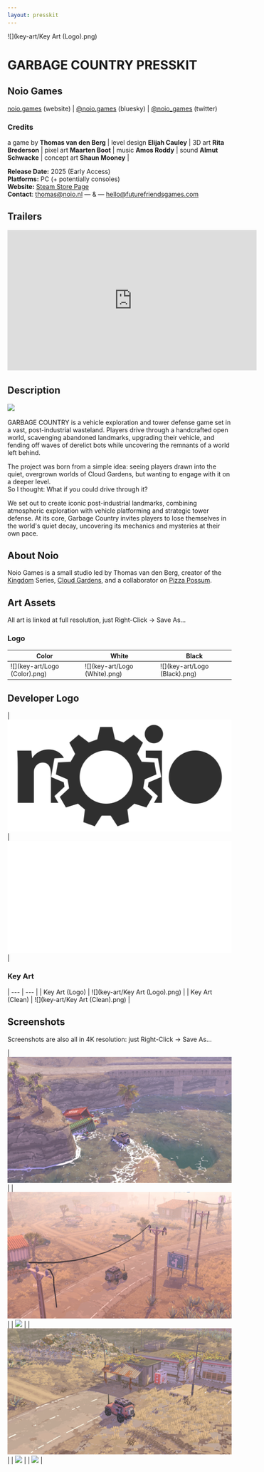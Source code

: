 ```yaml
---
layout: presskit
---
```


![](key-art/Key Art (Logo).png) 

# GARBAGE COUNTRY PRESSKIT

## Noio Games

[noio.games](noio.games) (website) | [@noio.games](https://bsky.app/profile/noio.games) (bluesky) | [@noio_games](https://twitter.com/noio_games) (twitter)

### Credits

a game by **Thomas van den Berg** |
level design **Elijah Cauley** |
3D art **Rita Brederson** |
pixel art **Maarten Boot** |
music **Amos Roddy** |
sound **Almut Schwacke** |
concept art **Shaun Mooney** |

**Release Date:** 2025 (Early Access)\
**Platforms:** PC (+ potentially consoles)\
**Website:** [Steam Store Page](https://store.steampowered.com/app/1372320/Cloud_Gardens/) \
**Contact**: [thomas@noio.nl](mailto:thomas@noio.nl) — & — [hello@futurefriendsgames.com](mailto:hello@futurefriendsgames.com) 



## Trailers

<iframe width="560" height="315" src="https://www.youtube.com/embed/d4S9pdUVML8?si=eAIg_uJ5f9nj9y_n" title="YouTube video player" frameborder="0" allow="accelerometer; autoplay; clipboard-write; encrypted-media; gyroscope; picture-in-picture; web-share" referrerpolicy="strict-origin-when-cross-origin" allowfullscreen></iframe>

## Description

![](garbage-country.gif)

GARBAGE COUNTRY is a vehicle exploration and tower defense game set in a vast, post-industrial wasteland. Players drive through a handcrafted open world, scavenging abandoned landmarks, upgrading their vehicle, and fending off waves of derelict bots while uncovering the remnants of a world left behind.

The project was born from a simple idea: seeing players drawn into the quiet, overgrown worlds of Cloud Gardens, but wanting to engage with it on a deeper level.\
So I thought: What if you could drive through it?

We set out to create iconic post-industrial landmarks, combining atmospheric exploration with vehicle platforming and strategic tower defense.
At its core, Garbage Country invites players to lose themselves in the world's quiet decay, uncovering its mechanics and mysteries at their own pace.


## About Noio

Noio Games is a small studio led by Thomas van den Berg, creator of the [Kingdom](https://store.steampowered.com/app/496300/Kingdom_New_Lands/) Series, [Cloud Gardens](https://store.steampowered.com/app/1372320/Cloud_Gardens/), and a collaborator on [Pizza Possum](https://store.steampowered.com/app/1951230/Pizza_Possum/). 

## Art Assets

All art is linked at full resolution, just Right-Click -> Save As...

### Logo

| Color | White | Black |
| --- | --- | --- |
| ![](key-art/Logo (Color).png) | ![](key-art/Logo (White).png) | ![](key-art/Logo (Black).png) |

## Developer Logo

| ![](noio-logo-dark.png) |![](noio-logo-white.png) |

### Key Art

| --- | --- |
| Key Art (Logo) | ![](key-art/Key Art (Logo).png) |
| Key Art (Clean) | ![](key-art/Key Art (Clean).png) |



## Screenshots

Screenshots are also all in 4K resolution: just Right-Click -> Save As...

| ![](screenshots/screenshot-01.png) |
| ![](screenshots/screenshot-02.png) |
| ![](screenshots/screenshot-03.png) |
| ![](screenshots/screenshot-04.png) |
| ![](screenshots/screenshot-05.png) |
| ![](screenshots/screenshot-06.png) |


